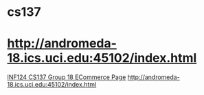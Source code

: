 # cs137

# http://andromeda-18.ics.uci.edu:45102/index.html

[INF124 CS137 Group 18 ECommerce Page](http://andromeda-18.ics.uci.edu:45102/index.html "Group 18")
<http://andromeda-18.ics.uci.edu:45102/index.html>